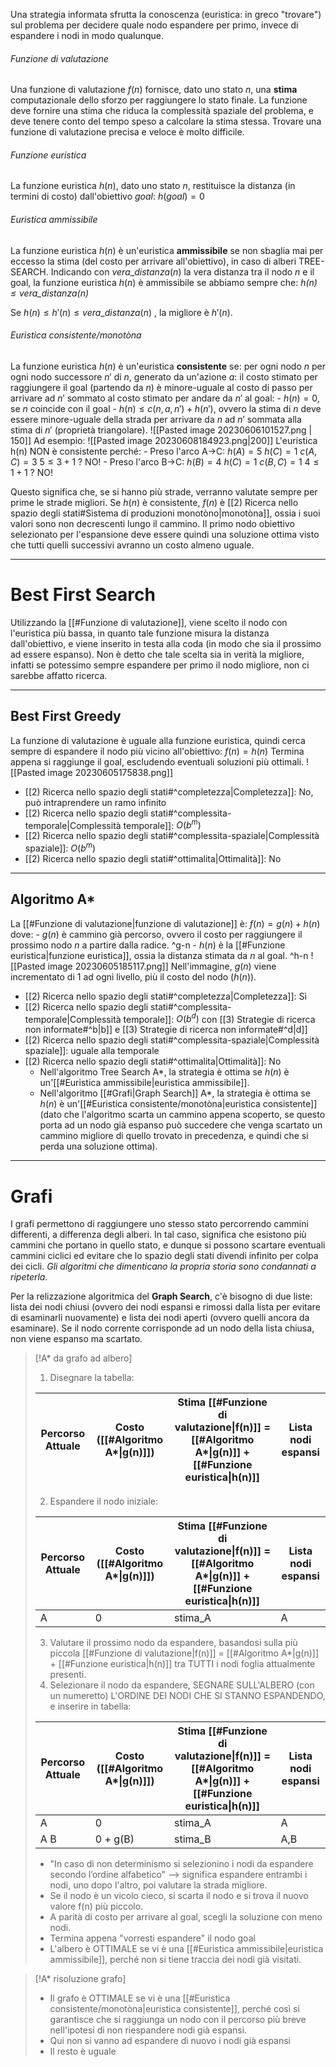 Una strategia informata sfrutta la conoscenza (euristica: in greco "trovare") sul problema per decidere quale nodo espandere per primo, invece di espandere i nodi in modo qualunque.

###### Funzione di valutazione
Una funzione di valutazione $f(n)$ fornisce, dato uno stato $n$, una **stima** computazionale dello sforzo per raggiungere lo stato finale. La funzione deve fornire una stima che riduca la complessità spaziale del problema, e deve tenere conto del tempo speso a calcolare la stima stessa.
Trovare una funzione di valutazione precisa e veloce è molto difficile.

###### Funzione euristica
La funzione euristica $h(n)$, dato uno stato $n$, restituisce la distanza (in termini di costo) dall'obiettivo $goal$: $h(goal) = 0$


###### Euristica ammissibile
La funzione euristica $h(n)$ è un'euristica **ammissibile** se non sbaglia mai per eccesso la stima (del costo per arrivare all'obiettivo), in caso di alberi TREE-SEARCH.
Indicando con $vera\_distanza(n)$ la vera distanza tra il nodo $n$ e il goal, la funzione euristica $h(n)$ è ammissibile se abbiamo sempre che:
	*$h(n) \le vera\_distanza(n)$*

Se  $h(n) \le h'(n) \le vera\_distanza(n)$  , la migliore è $h'(n)$.


###### Euristica consistente/monotòna
La funzione euristica $h(n)$ è un'euristica **consistente** se:
	per ogni nodo $n$
	per ogni nodo successore $n'$ di $n$, generato da un'azione $a$:
	il costo stimato per raggiungere il goal (partendo da $n$) è minore-uguale al costo di passo per arrivare ad $n'$ sommato al costo stimato per andare da $n'$ al goal:
	- $h(n) = 0$, se $n$ coincide con il goal
	- $h(n) ≤ c(n, a, n') + h(n')$, ovvero la stima di $n$ deve essere minore-uguale della strada per arrivare da $n$ ad $n'$ sommata alla stima di $n'$ (proprietà triangolare).
	  ![[Pasted image 20230606101527.png | 150]]
	  Ad esempio:
	  ![[Pasted image 20230608184923.png|200]]
	  L'euristica h(n) NON è consistente perché:
	  - Preso l'arco A->C: 
	    $h(A) = 5$
	    $h(C) = 1$
	    $c(A,C) = 3$ 
	    $5 \le 3+1$ ? NO!
	- Preso l'arco B->C:
		$h(B) = 4$
	    $h(C) = 1$
	    $c(B,C) = 1$ 
	    $4 \le 1+1$ ? NO!
	  

Questo significa che, se si hanno più strade, verranno valutate sempre per prime le strade migliori.
Se $h(n)$ è consistente, $f(n)$ è [[2) Ricerca nello spazio degli stati#Sistema di produzioni monotòno|monotòna]], ossia i suoi valori sono non decrescenti lungo il cammino. Il primo nodo obiettivo selezionato per l'espansione deve essere quindi una soluzione ottima visto che tutti quelli successivi avranno un costo almeno uguale.


---
# Best First Search
Utilizzando la [[#Funzione di valutazione]], viene scelto il nodo con l'euristica più bassa, in quanto tale funzione misura la distanza dall'obiettivo, e viene inserito in testa alla coda (in modo che sia il prossimo ad essere espanso).
Non è detto che tale scelta sia in verità la migliore, infatti se potessimo sempre espandere per primo il nodo migliore, non ci sarebbe affatto ricerca.

---
## Best First Greedy
La funzione di valutazione è uguale alla funzione euristica, quindi cerca sempre di espandere il nodo più vicino all'obiettivo: 
	$f(n) = h(n)$
Termina appena si raggiunge il goal, escludendo eventuali soluzioni più ottimali.
![[Pasted image 20230605175838.png]]
- [[2) Ricerca nello spazio degli stati#^completezza|Completezza]]: No, può intraprendere un ramo infinito
- [[2) Ricerca nello spazio degli stati#^complessita-temporale|Complessità temporale]]: $O(b^m)$
- [[2) Ricerca nello spazio degli stati#^complessita-spaziale|Complessità spaziale]]: $O(b^m)$
- [[2) Ricerca nello spazio degli stati#^ottimalita|Ottimalità]]: No

---
## Algoritmo A*
La [[#Funzione di valutazione|funzione di valutazione]] è: 
	$f(n) = g(n) + h(n)$
	dove:
	- $g(n)$ è cammino già percorso, ovvero il costo per raggiungere il prossimo nodo $n$ a partire dalla radice. ^g-n
	- $h(n)$ è la [[#Funzione euristica|funzione euristica]], ossia la distanza stimata da $n$ al goal. ^h-n
![[Pasted image 20230605185117.png]]
Nell'immagine, $g(n)$ viene incrementato di 1 ad ogni livello, più il costo del nodo ($h(n)$).

- [[2) Ricerca nello spazio degli stati#^completezza|Completezza]]: Sì
- [[2) Ricerca nello spazio degli stati#^complessita-temporale|Complessità temporale]]: $O(b^d)$ con [[3) Strategie di ricerca non informate#^b|b]] e [[3) Strategie di ricerca non informate#^d|d]]
- [[2) Ricerca nello spazio degli stati#^complessita-spaziale|Complessità spaziale]]: uguale alla temporale
- [[2) Ricerca nello spazio degli stati#^ottimalita|Ottimalità]]: No
	- Nell'algoritmo Tree Search A*, la strategia è ottima se $h(n)$ è un'[[#Euristica ammissibile|euristica ammissibile]].
	- Nell'algoritmo [[#Grafi|Graph Search]] A*, la strategia è ottima se $h(n)$ è un'[[#Euristica consistente/monotòna|euristica consistente]] (dato che l'algoritmo scarta un cammino appena scoperto, se questo porta ad un nodo già espanso può succedere che venga scartato un cammino migliore di quello trovato in precedenza, e quindi che si perda una soluzione ottima).


---
# Grafi
I grafi permettono di raggiungere uno stesso stato percorrendo cammini differenti, a differenza degli alberi. In tal caso, significa che esistono più cammini che portano in quello stato, e dunque si possono scartare eventuali cammini ciclici ed evitare che lo spazio degli stati divendi infinito per colpa dei cicli. *Gli algoritmi che dimenticano la propria storia sono condannati a ripeterla.*

Per la relizzazione algoritmica del **Graph Search**, c'è bisogno di due liste: lista dei nodi chiusi (ovvero dei nodi espansi e rimossi dalla lista per evitare di esaminarli nuovamente) e lista dei nodi aperti (ovvero quelli ancora da esaminare). Se il nodo corrente corrisponde ad un nodo della lista chiusa, non viene espanso ma scartato.


> [!A* da grafo ad albero]
> 1) Disegnare la tabella:
>   
> Percorso Attuale | Costo ([[#Algoritmo A*\|g(n)]]) | Stima [[#Funzione di valutazione\|f(n)]] = [[#Algoritmo A*\|g(n)]] + [[#Funzione euristica\|h(n)]] | Lista nodi espansi
> --- | --- | --- | ---
> 
> 2) Espandere il nodo iniziale:
>    
> Percorso Attuale | Costo ([[#Algoritmo A*\|g(n)]]) | Stima [[#Funzione di valutazione\|f(n)]] = [[#Algoritmo A*\|g(n)]] + [[#Funzione euristica\|h(n)]] | Lista nodi espansi
> --- | --- | --- | ---
>  A | 0 | stima_A | A |
> 
> 3) Valutare il prossimo nodo da espandere, basandosi sulla più piccola [[#Funzione di valutazione\|f(n)]] = [[#Algoritmo A*|g(n)]] + [[#Funzione euristica\|h(n)]] tra TUTTI i nodi foglia attualmente presenti.
> 4) Selezionare il nodo da espandere, SEGNARE SULL'ALBERO (con un numeretto) L'ORDINE DEI NODI CHE SI STANNO ESPANDENDO, e inserire in tabella:
> 
> Percorso Attuale | Costo ([[#Algoritmo A*\|g(n)]]) | Stima [[#Funzione di valutazione\|f(n)]] = [[#Algoritmo A*\|g(n)]] + [[#Funzione euristica\|h(n)]] | Lista nodi espansi
> --- | --- | --- | ---
>  A | 0 | stima_A | A 
>  A B | 0 + g(B) | stima_B | A,B
>   
> - "In caso di non determinismo si selezionino i nodi da espandere secondo l’ordine alfabetico" --> significa espandere entrambi i nodi, uno dopo l'altro, poi valutare la strada migliore.
> - Se il nodo è un vicolo cieco, si scarta il nodo e si trova il nuovo valore f(n) più piccolo.
> - A parità di costo per arrivare al goal, scegli la soluzione con meno nodi.
> - Termina appena "vorresti espandere" il nodo goal
> - L'albero è OTTIMALE se vi è una [[#Euristica ammissibile|euristica ammissibile]], perché non si tiene traccia dei nodi già visitati.


> [!A* risoluzione grafo]
> - Il grafo è OTTIMALE se vi è una [[#Euristica consistente/monotòna|euristica consistente]], perché così si garantisce che si raggiunga un nodo con il percorso più breve nell'ipotesi di non riespandere nodi già espansi.
> - Qui non si vanno ad espandere  di nuovo i nodi già espansi
> - Il resto è uguale